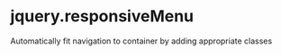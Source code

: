 jquery.responsiveMenu
=====================

Automatically fit navigation to container by adding appropriate classes
